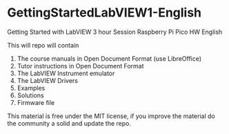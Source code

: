 # GettingStartedLabVIEW1-English
Getting Started with LabVIEW 3 hour Session Raspberry Pi Pico HW English

This will repo will contain 
1) The course manuals in Open Document Format (use LibreOffice)
2) Tutor instructions in Open Document Format 
3) The LabVIEW Instrument emulator
4) The LabVIEW Drivers
5) Examples
6) Solutions
7) Firmware file

This material is free under the MIT license, if you improve the material do the community a solid and update the repo.
